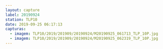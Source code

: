 ```yaml
---
layout: capture
label: 20190924
station: TLP10
date: 2019-09-25 06:17:13
capturas:
  - imagem: TLP10/2019/201909/20190924/M20190925_061713_TLP_10P.jpg
  - imagem: TLP10/2019/201909/20190924/M20190925_062319_TLP_10P.jpg
---
```

